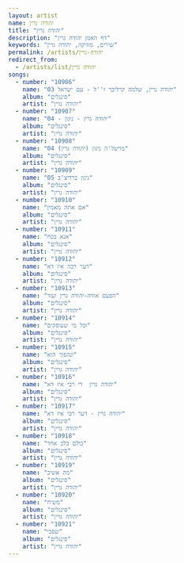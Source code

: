 ```yaml
---
layout: artist
name: יהודה גרין
title: "יהודה גרין"
description: "דף האמן יהודה גרין"
keywords: "שירים, מוזיקה, יהודה גרין"
permalink: /artists/יהודה-גרין
redirect_from:
  - /artists/list/יהודה גרין
songs:
  - number: "10906"
    name: "03 יהודה גרין, שלמה קרליבך ז''ל - עם ישראל"
    album: "סינגלים"
    artist: "יהודה גרין"
  - number: "10907"
    name: "04 - יהודה גרין - ניגון"
    album: "סינגלים"
    artist: "יהודה גרין"
  - number: "10908"
    name: "04 מוישל'ה ניגון (יהודה גרין)"
    album: "סינגלים"
    artist: "יהודה גרין"
  - number: "10909"
    name: "05 ניגון ברדיצ'ב"
    album: "סינגלים"
    artist: "יהודה גרין"
  - number: "10910"
    name: "אם אתה מאמין"
    album: "סינגלים"
    artist: "יהודה גרין"
  - number: "10911"
    name: "אנא בכח"
    album: "סינגלים"
    artist: "יהודה גרין"
  - number: "10912"
    name: "דער רבה איז דא"
    album: "סינגלים"
    artist: "יהודה גרין"
  - number: "10913"
    name: "הפעם אודה-יהודה גרין ועוד"
    album: "סינגלים"
    artist: "יהודה גרין"
  - number: "10914"
    name: "וכל מי שעוסקים"
    album: "סינגלים"
    artist: "יהודה גרין"
  - number: "10915"
    name: "ונהפוך הוא"
    album: "סינגלים"
    artist: "יהודה גרין"
  - number: "10916"
    name: "יהודה גרין  די רבי איז דא"
    album: "סינגלים"
    artist: "יהודה גרין"
  - number: "10917"
    name: "יהודה גרין - דער רבי איז דא"
    album: "סינגלים"
    artist: "יהודה גרין"
  - number: "10918"
    name: "כולם בלב אחד"
    album: "סינגלים"
    artist: "יהודה גרין"
  - number: "10919"
    name: "מה אשיב"
    album: "סינגלים"
    artist: "יהודה גרין"
  - number: "10920"
    name: "משיח"
    album: "סינגלים"
    artist: "יהודה גרין"
  - number: "10921"
    name: "שפכי"
    album: "סינגלים"
    artist: "יהודה גרין"
---
```


